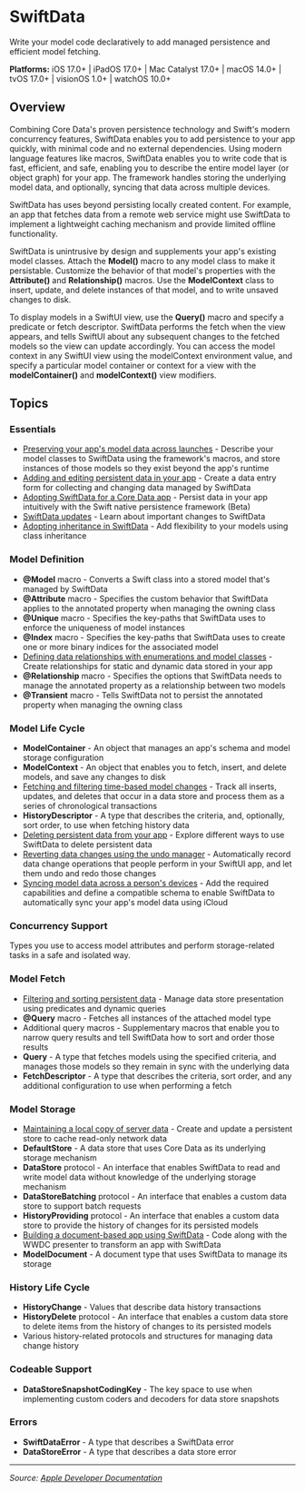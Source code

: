 # SwiftData

Write your model code declaratively to add managed persistence and efficient model fetching.

**Platforms:** iOS 17.0+ | iPadOS 17.0+ | Mac Catalyst 17.0+ | macOS 14.0+ | tvOS 17.0+ | visionOS 1.0+ | watchOS 10.0+

## Overview

Combining Core Data's proven persistence technology and Swift's modern concurrency features, SwiftData enables you to add persistence to your app quickly, with minimal code and no external dependencies. Using modern language features like macros, SwiftData enables you to write code that is fast, efficient, and safe, enabling you to describe the entire model layer (or object graph) for your app. The framework handles storing the underlying model data, and optionally, syncing that data across multiple devices.

SwiftData has uses beyond persisting locally created content. For example, an app that fetches data from a remote web service might use SwiftData to implement a lightweight caching mechanism and provide limited offline functionality.

SwiftData is unintrusive by design and supplements your app's existing model classes. Attach the **Model()** macro to any model class to make it persistable. Customize the behavior of that model's properties with the **Attribute()** and **Relationship()** macros. Use the **ModelContext** class to insert, update, and delete instances of that model, and to write unsaved changes to disk.

To display models in a SwiftUI view, use the **Query()** macro and specify a predicate or fetch descriptor. SwiftData performs the fetch when the view appears, and tells SwiftUI about any subsequent changes to the fetched models so the view can update accordingly. You can access the model context in any SwiftUI view using the modelContext environment value, and specify a particular model container or context for a view with the **modelContainer()** and **modelContext()** view modifiers.

## Topics

### Essentials
- [Preserving your app's model data across launches](https://developer.apple.com/documentation/swiftdata/preserving_your_app_s_model_data_across_launches) - Describe your model classes to SwiftData using the framework's macros, and store instances of those models so they exist beyond the app's runtime
- [Adding and editing persistent data in your app](https://developer.apple.com/documentation/swiftdata/adding_and_editing_persistent_data_in_your_app) - Create a data entry form for collecting and changing data managed by SwiftData
- [Adopting SwiftData for a Core Data app](https://developer.apple.com/documentation/swiftdata/adopting_swiftdata_for_a_core_data_app) - Persist data in your app intuitively with the Swift native persistence framework (Beta)
- [SwiftData updates](https://developer.apple.com/documentation/swiftdata/swiftdata_updates) - Learn about important changes to SwiftData
- [Adopting inheritance in SwiftData](https://developer.apple.com/documentation/swiftdata/adopting_inheritance_in_swiftdata) - Add flexibility to your models using class inheritance

### Model Definition
- **@Model** macro - Converts a Swift class into a stored model that's managed by SwiftData
- **@Attribute** macro - Specifies the custom behavior that SwiftData applies to the annotated property when managing the owning class
- **@Unique** macro - Specifies the key-paths that SwiftData uses to enforce the uniqueness of model instances
- **@Index** macro - Specifies the key-paths that SwiftData uses to create one or more binary indices for the associated model
- [Defining data relationships with enumerations and model classes](https://developer.apple.com/documentation/swiftdata/defining_data_relationships_with_enumerations_and_model_classes) - Create relationships for static and dynamic data stored in your app
- **@Relationship** macro - Specifies the options that SwiftData needs to manage the annotated property as a relationship between two models
- **@Transient** macro - Tells SwiftData not to persist the annotated property when managing the owning class

### Model Life Cycle
- **ModelContainer** - An object that manages an app's schema and model storage configuration
- **ModelContext** - An object that enables you to fetch, insert, and delete models, and save any changes to disk
- [Fetching and filtering time-based model changes](https://developer.apple.com/documentation/swiftdata/fetching_and_filtering_time-based_model_changes) - Track all inserts, updates, and deletes that occur in a data store and process them as a series of chronological transactions
- **HistoryDescriptor** - A type that describes the criteria, and, optionally, sort order, to use when fetching history data
- [Deleting persistent data from your app](https://developer.apple.com/documentation/swiftdata/deleting_persistent_data_from_your_app) - Explore different ways to use SwiftData to delete persistent data
- [Reverting data changes using the undo manager](https://developer.apple.com/documentation/swiftdata/reverting_data_changes_using_the_undo_manager) - Automatically record data change operations that people perform in your SwiftUI app, and let them undo and redo those changes
- [Syncing model data across a person's devices](https://developer.apple.com/documentation/swiftdata/syncing_model_data_across_a_person_s_devices) - Add the required capabilities and define a compatible schema to enable SwiftData to automatically sync your app's model data using iCloud

### Concurrency Support
Types you use to access model attributes and perform storage-related tasks in a safe and isolated way.

### Model Fetch
- [Filtering and sorting persistent data](https://developer.apple.com/documentation/swiftdata/filtering_and_sorting_persistent_data) - Manage data store presentation using predicates and dynamic queries
- **@Query** macro - Fetches all instances of the attached model type
- Additional query macros - Supplementary macros that enable you to narrow query results and tell SwiftData how to sort and order those results
- **Query** - A type that fetches models using the specified criteria, and manages those models so they remain in sync with the underlying data
- **FetchDescriptor** - A type that describes the criteria, sort order, and any additional configuration to use when performing a fetch

### Model Storage
- [Maintaining a local copy of server data](https://developer.apple.com/documentation/swiftdata/maintaining_a_local_copy_of_server_data) - Create and update a persistent store to cache read-only network data
- **DefaultStore** - A data store that uses Core Data as its underlying storage mechanism
- **DataStore** protocol - An interface that enables SwiftData to read and write model data without knowledge of the underlying storage mechanism
- **DataStoreBatching** protocol - An interface that enables a custom data store to support batch requests
- **HistoryProviding** protocol - An interface that enables a custom data store to provide the history of changes for its persisted models
- [Building a document-based app using SwiftData](https://developer.apple.com/documentation/swiftdata/building_a_document-based_app_using_swiftdata) - Code along with the WWDC presenter to transform an app with SwiftData
- **ModelDocument** - A document type that uses SwiftData to manage its storage

### History Life Cycle
- **HistoryChange** - Values that describe data history transactions
- **HistoryDelete** protocol - An interface that enables a custom data store to delete items from the history of changes to its persisted models
- Various history-related protocols and structures for managing data change history

### Codeable Support
- **DataStoreSnapshotCodingKey** - The key space to use when implementing custom coders and decoders for data store snapshots

### Errors
- **SwiftDataError** - A type that describes a SwiftData error
- **DataStoreError** - A type that describes a data store error

---

*Source: [Apple Developer Documentation](https://developer.apple.com/documentation/SwiftData)*